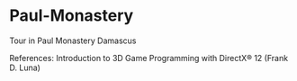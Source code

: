 # Paul-Monastery
Tour in Paul Monastery Damascus

References: 
	Introduction to 3D Game Programming with DirectX® 12 (Frank D. Luna)